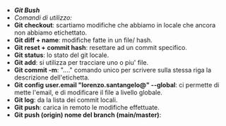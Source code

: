 - **_Git Bush_**
- _Comandi di utilizzo:_
- **Git checkout**: scartiamo modifiche che abbiamo in locale che ancora non abbiamo etichettato.
- **Git diff + name**: modifiche fatte in un file/ hash.
- **Git reset + commit hash**: resettare ad un commit specifico.
- **Git status**: lo stato del git locale.
- **Git add**: si utilizza per tracciare uno o piu' file.
- **Git commit -m**: "...." comando unico per scrivere sulla stessa riga la descrizione dell'etichetta.
- **Git config user.email "lorenzo.santangelo@" --global**: ci permette di mette l'email, e di modificare il file a livello globale.
- **Git log**: da la lista dei commit locali.
- **Git push**: carica in remoto le modifiche effettuate.
- **Git push (origin) nome del branch (main/master)**: